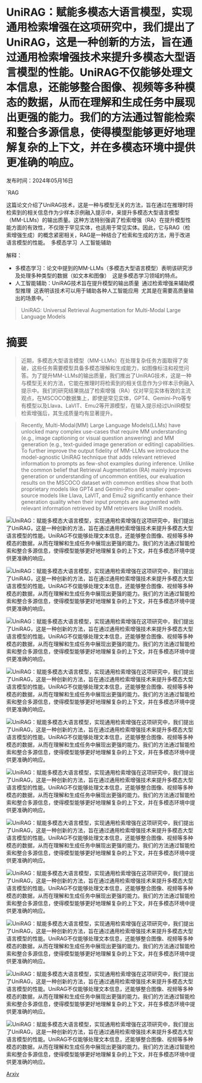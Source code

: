 # UniRAG：赋能多模态大语言模型，实现通用检索增强在这项研究中，我们提出了UniRAG，这是一种创新的方法，旨在通过通用检索增强技术来提升多模态大型语言模型的性能。UniRAG不仅能够处理文本信息，还能够整合图像、视频等多种模态的数据，从而在理解和生成任务中展现出更强的能力。我们的方法通过智能检索和整合多源信息，使得模型能够更好地理解复杂的上下文，并在多模态环境中提供更准确的响应。

发布时间：2024年05月16日

`RAG

这篇论文介绍了UniRAG技术，这是一种与模型无关的方法，旨在通过在推理时将检索到的相关信息作为少样本示例融入提示中，来提升多模态大型语言模型（MM-LLMs）的输出质量。这种方法特别强调了检索增强（RA）在提升模型性能方面的有效性，不仅限于罕见实体，也适用于常见实体。因此，它与RAG（检索增强生成）的概念紧密相关，RAG是一种结合了检索和生成的方法，用于改进语言模型的性能。` `多模态学习` `人工智能辅助

解释：
- 多模态学习：论文中提到的MM-LLMs（多模态大型语言模型）表明该研究涉及处理多种类型的数据（如文本和图像）` `这是多模态学习领域的特点。
- 人工智能辅助：UniRAG技术旨在提升模型的输出质量` `通过检索增强来辅助模型推理` `这表明该技术可以用于辅助各种人工智能应用` `尤其是在需要高质量输出的场景中。`

> UniRAG: Universal Retrieval Augmentation for Multi-Modal Large Language Models

# 摘要

> 近期，多模态大型语言模型（MM-LLMs）在处理复杂任务方面取得了突破，这些任务需要模型具备多模态理解和生成能力，如图像标注和视觉问答。为了提升MM-LLMs的输出质量，我们推出了UniRAG技术，这是一种与模型无关的方法，它能在推理时将检索到的相关信息作为少样本示例融入提示中。我们的研究结果挑战了检索增强（RA）仅对罕见实体有效的主流观点，在MSCOCO数据集上，即使是常见实体，GPT4、Gemini-Pro等专有模型以及Llava、LaVIT、Emu2等开源模型，在输入提示经过UniIR模型检索增强后，其生成质量均有显著提升。

> Recently, Multi-Modal(MM) Large Language Models(LLMs) have unlocked many complex use-cases that require MM understanding (e.g., image captioning or visual question answering) and MM generation (e.g., text-guided image generation or editing) capabilities. To further improve the output fidelity of MM-LLMs we introduce the model-agnostic UniRAG technique that adds relevant retrieved information to prompts as few-shot examples during inference. Unlike the common belief that Retrieval Augmentation (RA) mainly improves generation or understanding of uncommon entities, our evaluation results on the MSCOCO dataset with common entities show that both proprietary models like GPT4 and Gemini-Pro and smaller open-source models like Llava, LaVIT, and Emu2 significantly enhance their generation quality when their input prompts are augmented with relevant information retrieved by MM retrievers like UniIR models.

![UniRAG：赋能多模态大语言模型，实现通用检索增强在这项研究中，我们提出了UniRAG，这是一种创新的方法，旨在通过通用检索增强技术来提升多模态大型语言模型的性能。UniRAG不仅能够处理文本信息，还能够整合图像、视频等多种模态的数据，从而在理解和生成任务中展现出更强的能力。我们的方法通过智能检索和整合多源信息，使得模型能够更好地理解复杂的上下文，并在多模态环境中提供更准确的响应。](../../../paper_images/2405.10311/COCO_val2014_000000459374.jpg)

![UniRAG：赋能多模态大语言模型，实现通用检索增强在这项研究中，我们提出了UniRAG，这是一种创新的方法，旨在通过通用检索增强技术来提升多模态大型语言模型的性能。UniRAG不仅能够处理文本信息，还能够整合图像、视频等多种模态的数据，从而在理解和生成任务中展现出更强的能力。我们的方法通过智能检索和整合多源信息，使得模型能够更好地理解复杂的上下文，并在多模态环境中提供更准确的响应。](../../../paper_images/2405.10311/lavit.jpg)

![UniRAG：赋能多模态大语言模型，实现通用检索增强在这项研究中，我们提出了UniRAG，这是一种创新的方法，旨在通过通用检索增强技术来提升多模态大型语言模型的性能。UniRAG不仅能够处理文本信息，还能够整合图像、视频等多种模态的数据，从而在理解和生成任务中展现出更强的能力。我们的方法通过智能检索和整合多源信息，使得模型能够更好地理解复杂的上下文，并在多模态环境中提供更准确的响应。](../../../paper_images/2405.10311/clip.jpg)

![UniRAG：赋能多模态大语言模型，实现通用检索增强在这项研究中，我们提出了UniRAG，这是一种创新的方法，旨在通过通用检索增强技术来提升多模态大型语言模型的性能。UniRAG不仅能够处理文本信息，还能够整合图像、视频等多种模态的数据，从而在理解和生成任务中展现出更强的能力。我们的方法通过智能检索和整合多源信息，使得模型能够更好地理解复杂的上下文，并在多模态环境中提供更准确的响应。](../../../paper_images/2405.10311/lavit_clip.jpg)

![UniRAG：赋能多模态大语言模型，实现通用检索增强在这项研究中，我们提出了UniRAG，这是一种创新的方法，旨在通过通用检索增强技术来提升多模态大型语言模型的性能。UniRAG不仅能够处理文本信息，还能够整合图像、视频等多种模态的数据，从而在理解和生成任务中展现出更强的能力。我们的方法通过智能检索和整合多源信息，使得模型能够更好地理解复杂的上下文，并在多模态环境中提供更准确的响应。](../../../paper_images/2405.10311/blip.jpg)

![UniRAG：赋能多模态大语言模型，实现通用检索增强在这项研究中，我们提出了UniRAG，这是一种创新的方法，旨在通过通用检索增强技术来提升多模态大型语言模型的性能。UniRAG不仅能够处理文本信息，还能够整合图像、视频等多种模态的数据，从而在理解和生成任务中展现出更强的能力。我们的方法通过智能检索和整合多源信息，使得模型能够更好地理解复杂的上下文，并在多模态环境中提供更准确的响应。](../../../paper_images/2405.10311/lavit_blip.jpg)

![UniRAG：赋能多模态大语言模型，实现通用检索增强在这项研究中，我们提出了UniRAG，这是一种创新的方法，旨在通过通用检索增强技术来提升多模态大型语言模型的性能。UniRAG不仅能够处理文本信息，还能够整合图像、视频等多种模态的数据，从而在理解和生成任务中展现出更强的能力。我们的方法通过智能检索和整合多源信息，使得模型能够更好地理解复杂的上下文，并在多模态环境中提供更准确的响应。](../../../paper_images/2405.10311/emu2.jpg)

![UniRAG：赋能多模态大语言模型，实现通用检索增强在这项研究中，我们提出了UniRAG，这是一种创新的方法，旨在通过通用检索增强技术来提升多模态大型语言模型的性能。UniRAG不仅能够处理文本信息，还能够整合图像、视频等多种模态的数据，从而在理解和生成任务中展现出更强的能力。我们的方法通过智能检索和整合多源信息，使得模型能够更好地理解复杂的上下文，并在多模态环境中提供更准确的响应。](../../../paper_images/2405.10311/clip.jpg)

![UniRAG：赋能多模态大语言模型，实现通用检索增强在这项研究中，我们提出了UniRAG，这是一种创新的方法，旨在通过通用检索增强技术来提升多模态大型语言模型的性能。UniRAG不仅能够处理文本信息，还能够整合图像、视频等多种模态的数据，从而在理解和生成任务中展现出更强的能力。我们的方法通过智能检索和整合多源信息，使得模型能够更好地理解复杂的上下文，并在多模态环境中提供更准确的响应。](../../../paper_images/2405.10311/emu2_clip.jpg)

![UniRAG：赋能多模态大语言模型，实现通用检索增强在这项研究中，我们提出了UniRAG，这是一种创新的方法，旨在通过通用检索增强技术来提升多模态大型语言模型的性能。UniRAG不仅能够处理文本信息，还能够整合图像、视频等多种模态的数据，从而在理解和生成任务中展现出更强的能力。我们的方法通过智能检索和整合多源信息，使得模型能够更好地理解复杂的上下文，并在多模态环境中提供更准确的响应。](../../../paper_images/2405.10311/blip.jpg)

![UniRAG：赋能多模态大语言模型，实现通用检索增强在这项研究中，我们提出了UniRAG，这是一种创新的方法，旨在通过通用检索增强技术来提升多模态大型语言模型的性能。UniRAG不仅能够处理文本信息，还能够整合图像、视频等多种模态的数据，从而在理解和生成任务中展现出更强的能力。我们的方法通过智能检索和整合多源信息，使得模型能够更好地理解复杂的上下文，并在多模态环境中提供更准确的响应。](../../../paper_images/2405.10311/emu2_blip.jpg)

[Arxiv](https://arxiv.org/abs/2405.10311)
